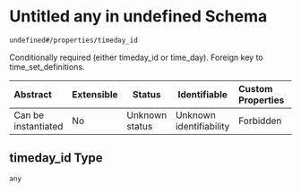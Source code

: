 # Untitled any in undefined Schema

```txt
undefined#/properties/timeday_id
```

Conditionally required (either timeday_id or time_day). Foreign key to time_set_definitions.


| Abstract            | Extensible | Status         | Identifiable            | Custom Properties | Additional Properties | Access Restrictions | Defined In                                                                                          |
| :------------------ | ---------- | -------------- | ----------------------- | :---------------- | --------------------- | ------------------- | --------------------------------------------------------------------------------------------------- |
| Can be instantiated | No         | Unknown status | Unknown identifiability | Forbidden         | Allowed               | none                | [signal_timing_plan.schema.json\*](../../out/signal_timing_plan.schema.json "open original schema") |

## timeday_id Type

`any`
